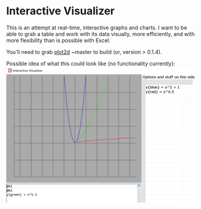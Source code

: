 # Interactive Visualizer

This is an attempt at real-time, interactive graphs and charts. I want to be
able to grab a table and work with its data visually, more efficiently, and
with more flexibility than is possible with Excel.

You'll need to grab [plot2d](https://github.com/deviator/plot2d/) ~master to
build (or, version > 0.1.4).

Possible idea of what this could look like (no functionality currently):
![Screenshot of current state](prototype.png)
